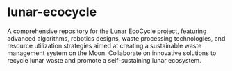 # lunar-ecocycle
A comprehensive repository for the Lunar EcoCycle project, featuring advanced algorithms, robotics designs, waste processing technologies, and resource utilization strategies aimed at creating a sustainable waste management system on the Moon. Collaborate on innovative solutions to recycle lunar waste and promote a self-sustaining lunar ecosystem.
